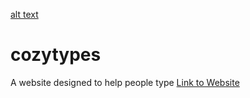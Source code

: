 [alt text](https://github.com/[alexmcbrier]/[cozytypes]/[images]/keycap.jpg?raw=true)
# cozytypes
 A website designed to help people type
[Link to Website](https://www.cozytypes.com)
